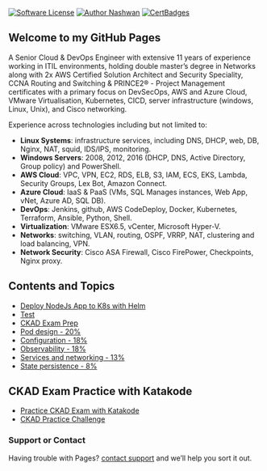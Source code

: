 [![Software License](https://img.shields.io/badge/license-MIT-brightgreen.svg?style=flat-square)](LICENSE)
[![Author Nashwan](https://img.shields.io/badge/Author-Nashwan-brightgreen.svg?style=flat-square)](https://github.com/nashvan)
[![CertBadges](https://img.shields.io/badge/CertBadges-ACSA,SCS,CCNA,ITIL,PRINCE2-brightgreen.svg?style=flat-square)](https://www.linkedin.com/in/nashwan-mustafa/)

## Welcome to my GitHub Pages

A Senior Cloud & DevOps Engineer with extensive 11 years of experience working in ITIL environments, holding double master’s degree in Networks along with 2x AWS Certified Solution Architect and Security Speciality, CCNA Routing and Switching & PRINCE2® - Project Management certificates with a primary focus on DevSecOps, AWS and Azure Cloud, VMware Virtualisation, Kubernetes, CICD, server infrastructure (windows, Linux, Unix), and Cisco networking.

Experience across technologies including but not limited to:
- **Linux Systems**: infrastructure services, including DNS, DHCP, web, DB, Nginx, NAT, squid, IDS/IPS, monitoring.
- **Windows Servers**: 2008, 2012, 2016 (DHCP, DNS, Active Directory, Group policy) and PowerShell.
- **AWS Cloud**: VPC, VPN, EC2, RDS, ELB, S3, IAM, ECS, EKS, Lambda, Security Groups, Lex Bot, Amazon Connect.
- **Azure Cloud**: IaaS & PaaS (VMs, SQL Manages instances, Web App, vNet, Azure AD, SQL DB).
- **DevOps**: Jenkins, github, AWS CodeDeploy, Docker, Kubernetes, Terraform, Ansible, Python, Shell.
- **Virtualization**: VMware ESX6.5, vCenter, Microsoft Hyper-V.
- **Networks**: switching, VLAN, routing, OSPF, VRRP, NAT, clustering and load balancing, VPN.
- **Network Security**: Cisco ASA Firewall, Cisco FirePower, Checkpoints, Nginx proxy.


## Contents and Topics

- [Deploy NodeJs App to K8s with Helm](https://nashvan.github.io/tutorials/deploy-to-k8s-with-helm)
- [Test](https://nashvan.github.io/tutorials/goreadme.deploy-to-k8s-with-helm)
- [CKAD Exam Prep](https://nashvan.github.io/ckad)
- [Pod design - 20%](https://nashvan.github.io/ckad/pod_design)
- [Configuration - 18%](https://nashvan.github.io/ckad/configuration)
- [Observability - 18%](https://nashvan.github.io/ckad/observability)
- [Services and networking - 13%](https://nashvan.github.io/ckad/services_and_networking)
- [State persistence - 8%](https://nashvan.github.io/ckad/state_persistence)

## CKAD Exam Practice with Katakode
- [Practice CKAD Exam with Katakode](https://www.katacoda.com/fabito/scenarios/ckad)
- [CKAD Practice Challenge](https://www.katacoda.com/liptanbiswas/courses/ckad-practice-challenges)


### Support or Contact
Having trouble with Pages? [contact support](https://nashvan.github.io/contact) and we’ll help you sort it out.
